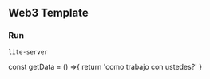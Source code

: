 ## Web3 Template

### Run

`lite-server`

const getData = () =>{
    return 'como trabajo con ustedes?'
}

